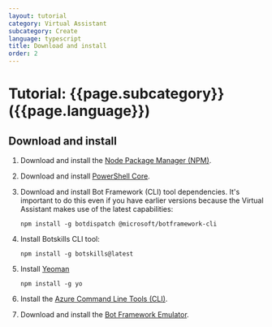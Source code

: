 ```yaml
---
layout: tutorial
category: Virtual Assistant
subcategory: Create
language: typescript
title: Download and install
order: 2
---
```


# Tutorial: {{page.subcategory}} ({{page.language}})

## Download and install

1. Download and install the [Node Package Manager (NPM)](https://nodejs.org/en/).
1. Download and install [PowerShell Core](https://docs.microsoft.com/en-us/powershell/scripting/install/installing-powershell?view=powershell-6).
1. Download and install Bot Framework (CLI) tool dependencies. It's important to do this even if you have earlier versions because the Virtual Assistant makes use of the latest capabilities: 

   ```shell
   npm install -g botdispatch @microsoft/botframework-cli
   ```

1. Install Botskills CLI tool:
   
   ```
   npm install -g botskills@latest
   ```

1. Install [Yeoman](http://yeoman.io)

   ```shell
   npm install -g yo
   ```

1. Install the [Azure Command Line Tools (CLI)](https://docs.microsoft.com/en-us/cli/azure/install-azure-cli-windows?view=azure-cli-latest).
1. Download and install the [Bot Framework Emulator](https://aka.ms/botframework-emulator).